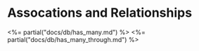 # Assocations and Relationships

<%= partial("docs/db/has_many.md") %>
<%= partial("docs/db/has_many_through.md") %>
